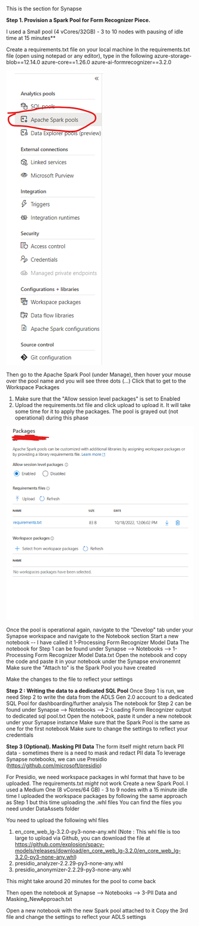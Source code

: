 This is the section for Synapse

**Step 1. Provision a Spark Pool for Form Recognizer Piece.**

I used a Small pool (4 vCores/32GB) - 3 to 10 nodes with pausing of idle time at 15 minutes**

Create a requirements.txt file on your local machine
In the requirements.txt file (open using notepad or any editor), type in the following
azure-storage-blob==12.14.0
azure-core==1.26.0
azure-ai-formrecognizer==3.2.0

![requirements.txt](https://github.com/ujvalgandhi1/FormRecognizerWithSynapse/blob/main/Synapse/Images/Spark%20Pool%20Creation.png)


Then go to the Apache Spark Pool (under Manage), then hover your mouse over the pool name and you will see three dots (...) Click that to get to the Workspace Packages
1. Make sure that the "Allow session level packages" is set to Enabled
2. Upload the requirements.txt file and click upload to upload it. It will take some time for it to apply the packages. The pool is grayed out (not operational) during this phase

![Workspace Packages](https://github.com/ujvalgandhi1/FormRecognizerWithSynapse/blob/main/Synapse/Images/Workspace%20Pacakges.png)

Once the pool is operational again, navigate to the "Develop" tab under your Synapse workspace and navigate to the Notebook section
Start a new notebook -- I have called it 1-Processing Form Recognizer Model Data
The notebook for Step 1 can be found under Synapse --> Notebooks --> 1-Processing Form Recognizer Model Data.txt
Open the notebook and copy the code and paste it in your notebook under the Synapse environemnt
Make sure the "Attach to" is the Spark Pool you have created

Make the changes to the file to reflect your settings


**Step 2 : Writing the data to a dedicated SQL Pool**
Once Step 1 is run, we need Step 2 to write the data from the ADLS Gen 2.0 account to a dedicated SQL Pool for dashboarding/further analysis
The notebook for Step 2 can be found under Synapse --> Notebooks --> 2-Loading Form Recognizer output to dedicated sql pool.txt
Open the notebook, paste it under a new notebook under your Synapse instance
Make sure that the Spark Pool is the same as one for the first notebook
Make sure to change the settings to reflect your credentials


**Step 3 (Optional). Masking PII Data**
The form itself might return back PII data - sometimes there is a need to mask and redact PII data
To leverage Synapse notebooks, we can use Presidio (https://github.com/microsoft/presidio)

For Presidio, we need workspace packages in whl format that have to be uploaded. The requirements.txt *might* not work
Create a new Spark Pool. I used a Medium One (8 vCores/64 GB) - 3 to 9 nodes with a 15 minute idle time
I uploaded the workspace packages by following the same approach as Step 1 but this time uploading the .whl files
You can find the files you need under DataAssets folder

You need to upload the following whl files
1. en_core_web_lg-3.2.0-py3-none-any.whl (Note : This whl file is too large to upload via Github, you can download the file at https://github.com/explosion/spacy-models/releases/download/en_core_web_lg-3.2.0/en_core_web_lg-3.2.0-py3-none-any.whl)
2. presidio_analyzer-2.2.29-py3-none-any.whl
3. presidio_anonymizer-2.2.29-py3-none-any.whl

This might take around 20 minutes for the pool to come back

Then open the notebook at Synapse --> Notebooks --> 3-PII Data and Masking_NewApproach.txt

Open a new notebook with the new Spark pool attached to it
Copy the 3rd file and change the settings to reflect your ADLS settings 
